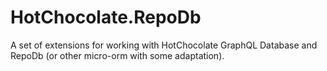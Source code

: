 # HotChocolate.RepoDb
A set of extensions for working with HotChocolate GraphQL Database and RepoDb (or other micro-orm with some adaptation).
